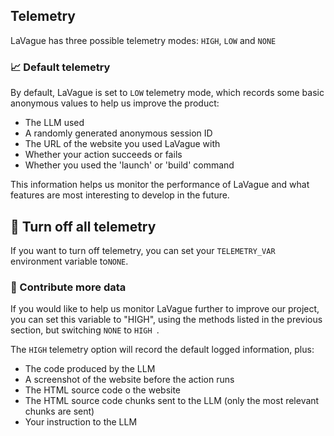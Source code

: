## Telemetry

LaVague has three possible telemetry modes: `HIGH`, `LOW` and `NONE`

### 📈 Default telemetry

By default, LaVague is set to `LOW` telemetry mode, which records some basic anonymous values to help us improve the product:

- The LLM used
- A randomly generated anonymous session ID
- The URL of the website you used LaVague with
- Whether your action succeeds or fails
- Whether you used the 'launch' or 'build' command

This information helps us monitor the performance of LaVague and what features are most interesting to develop in the future.

## 🚫 Turn off all telemetry

If you want to turn off telemetry, you can set your `TELEMETRY_VAR` environment variable to`NONE`.

### 🤗 Contribute more data

If you would like to help us monitor LaVague further to improve our project, you can set this variable to "HIGH", using the methods listed in the previous section, but switching `NONE` to `HIGH `.

The `HIGH` telemetry option will record the default logged information, plus:

- The code produced by the LLM
- A screenshot of the website before the action runs
- The HTML source code o the website
- The HTML source code chunks sent to the LLM (only the most relevant chunks are sent)
- Your instruction to the LLM